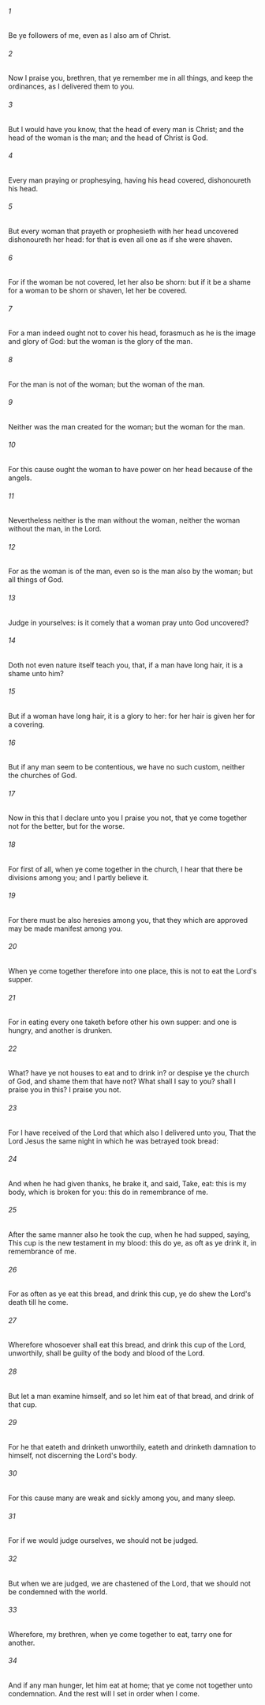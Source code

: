 ###### 1
Be ye followers of me, even as I also am of Christ.

###### 2
Now I praise you, brethren, that ye remember me in all things, and keep the ordinances, as I delivered them to you.

###### 3
But I would have you know, that the head of every man is Christ; and the head of the woman is the man; and the head of Christ is God.

###### 4
Every man praying or prophesying, having his head covered, dishonoureth his head.

###### 5
But every woman that prayeth or prophesieth with her head uncovered dishonoureth her head: for that is even all one as if she were shaven.

###### 6
For if the woman be not covered, let her also be shorn: but if it be a shame for a woman to be shorn or shaven, let her be covered.

###### 7
For a man indeed ought not to cover his head, forasmuch as he is the image and glory of God: but the woman is the glory of the man.

###### 8
For the man is not of the woman; but the woman of the man.

###### 9
Neither was the man created for the woman; but the woman for the man.

###### 10
For this cause ought the woman to have power on her head because of the angels.

###### 11
Nevertheless neither is the man without the woman, neither the woman without the man, in the Lord.

###### 12
For as the woman is of the man, even so is the man also by the woman; but all things of God.

###### 13
Judge in yourselves: is it comely that a woman pray unto God uncovered?

###### 14
Doth not even nature itself teach you, that, if a man have long hair, it is a shame unto him?

###### 15
But if a woman have long hair, it is a glory to her: for her hair is given her for a covering.

###### 16
But if any man seem to be contentious, we have no such custom, neither the churches of God.

###### 17
Now in this that I declare unto you I praise you not, that ye come together not for the better, but for the worse.

###### 18
For first of all, when ye come together in the church, I hear that there be divisions among you; and I partly believe it.

###### 19
For there must be also heresies among you, that they which are approved may be made manifest among you.

###### 20
When ye come together therefore into one place, this is not to eat the Lord's supper.

###### 21
For in eating every one taketh before other his own supper: and one is hungry, and another is drunken.

###### 22
What? have ye not houses to eat and to drink in? or despise ye the church of God, and shame them that have not? What shall I say to you? shall I praise you in this? I praise you not.

###### 23
For I have received of the Lord that which also I delivered unto you, That the Lord Jesus the same night in which he was betrayed took bread:

###### 24
And when he had given thanks, he brake it, and said, Take, eat: this is my body, which is broken for you: this do in remembrance of me.

###### 25
After the same manner also he took the cup, when he had supped, saying, This cup is the new testament in my blood: this do ye, as oft as ye drink it, in remembrance of me.

###### 26
For as often as ye eat this bread, and drink this cup, ye do shew the Lord's death till he come.

###### 27
Wherefore whosoever shall eat this bread, and drink this cup of the Lord, unworthily, shall be guilty of the body and blood of the Lord.

###### 28
But let a man examine himself, and so let him eat of that bread, and drink of that cup.

###### 29
For he that eateth and drinketh unworthily, eateth and drinketh damnation to himself, not discerning the Lord's body.

###### 30
For this cause many are weak and sickly among you, and many sleep.

###### 31
For if we would judge ourselves, we should not be judged.

###### 32
But when we are judged, we are chastened of the Lord, that we should not be condemned with the world.

###### 33
Wherefore, my brethren, when ye come together to eat, tarry one for another.

###### 34
And if any man hunger, let him eat at home; that ye come not together unto condemnation. And the rest will I set in order when I come.

